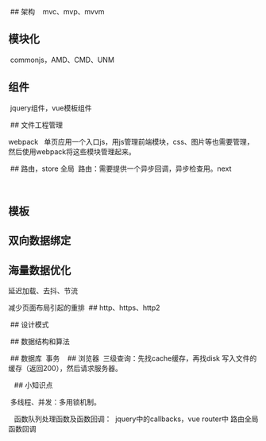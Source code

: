 
  
  ## 架构
    mvc、mvp、mvvm
    
  ## 模块化
  commonjs，AMD、CMD、UNM
  
  ## 组件
  jquery组件，vue模板组件
  
  ## 文件工程管理
  
  webpack
   单页应用一个入口js，用js管理前端模块，css、图片等也需要管理，然后使用webpack将这些模块管理起来。
   
  ## 路由，store 全局
  路由：需要提供一个异步回调，异步检查用。next
  
  
  
  ## 模板
  
  
  ## 双向数据绑定
  
  ## 海量数据优化
  
  延迟加载、去抖、节流
  
  减少页面布局引起的重排
  ## http、https、http2
  
  ## 设计模式
  
  ## 数据结构和算法
  
  ## 数据库
  事务
  
  ## 浏览器
  三级查询：先找cache缓存，再找disk 写入文件的缓存（返回200），然后请求服务器。
  
  
  ## 小知识点
  
  多线程、并发：多用锁机制。
  
  
  函数队列处理函数及函数回调：
  jquery中的callbacks，vue router中 路由全局函数回调
